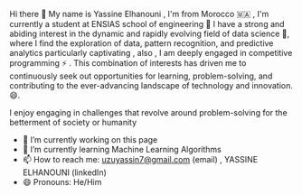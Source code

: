  Hi there 👋
  My name is Yassine Elhanouni , I'm from Morocco 🇲🇦 , I'm currently a student at ENSIAS school of engineering
  🌱 I have a strong and abiding interest in the dynamic and rapidly evolving field of data science 🤔, where I find the exploration of data, pattern recognition, and predictive analytics particularly captivating , also , I am deeply engaged in competitive programming ⚡ . This combination of interests has driven me to continuously seek out opportunities for learning, problem-solving, and contributing to the ever-advancing landscape of technology and innovation.😄.

  I enjoy engaging in challenges that revolve around problem-solving for the betterment of society or humanity


- 🔭 I’m currently working on this page
- 🌱 I’m currently learning Machine Learning Algorithms
- 📫 How to reach me: uzuyassin7@gmail.com (email) , YASSINE ELHANOUNI (linkedIn)
- 😄 Pronouns: He/Him

